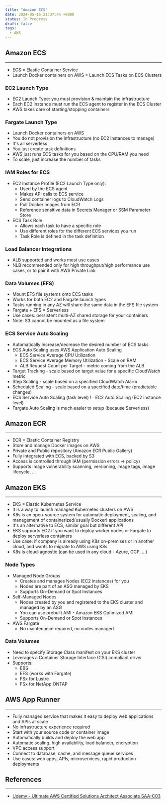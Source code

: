 ```yaml
---
title: "Amazon ECS"
date: 2024-05-16 21:37:44 +0800
status: In Progress
draft: false
tags:
  - AWS
---
```

## Amazon ECS
---
- ECS = Elastic Container Service
- Launch Docker containers on AWS = Launch ECS Tasks on ECS Clusters

### EC2 Launch Type
- EC2 Launch Type: you must provision & maintain the infrastructure
- Each EC2 instance must run the ECS agent to register in the ECS Cluster
- AWS takes care of starting/stopping containers

### Fargate Launch Type
- Launch Docker containers on AWS
- You do not provision the infrastructure (no EC2 instances to manage)
- It's all serverless
- You just create task definitions
- AWS just runs ECS tasks for you based on the CPU/RAM you need
- To scale, just increase the number of tasks

### IAM Roles for ECS
- EC2 Instance Profile (EC2 Launch Type only):
    - Used by the ECS agent
    - Makes API calls to ECS service
    - Send container logs to CloudWatch Logs
    - Pull Docker images from ECR
    - Reference sensitive data in Secrets Manager or SSM Parameter Store
- ECS Task Role
    - Allows each task to have a specific role
    - Use different roles for the different ECS services you run
    - Task Role is defined in the task definition

### Load Balancer Integrations
- ALB supported and works most use cases
- NLB recommended only for high throughput/high performance use cases, or to pair it with AWS Private Link

### Data Volumes (EFS)
- Mount EFS file systems onto ECS tasks
- Works for both EC2 and Fargate launch types
- Tasks running in any AZ will share the same data in the EFS file system
- Fargate + EFS = Serverless
- Use cases: persistent multi-AZ shared storage for your containers
- Note: S3 cannot be mounted as a file system

### ECS Service Auto Scaling
- Automatically increase/decrease the desired number of ECS tasks
- ECS Auto Scaling uses AWS Application Auto Scaling
    - ECS Service Average CPU Utilization
    - ECS Service Average Memory Utilization - Scale on RAM
    - ALB Request Count per Target - metric coming from the ALB
- Target Tracking - scale based on target value for a specific CloudWatch metric
- Step Scaling - scale based on a specified CloudWatch Alarm
- Scheduled Scaling - scale based on a specified date/time (predictable changes)
- ECS Service Auto Scaling (task level) != EC2 Auto Scaling (EC2 instance level)
- Fargate Auto Scaling is much easier to setup (because Serverless)

## Amazon ECR
---
- ECR = Elastic Container Registry
- Store and manage Docker images on AWS
- Private and Public repository (Amazon ECR Public Gallery)
- Fully integrated with ECS, backed by S3
- Access is controlled through IAM (permission errors => policy)
- Supports image vulnerability scanning, versioning, image tags, image lifecycle, ...

## Amazon EKS
---
- EKS = Elastic Kubernetes Service
- It is a way to launch managed Kubernetes clusters on AWS
- K8s is an open-source system for automatic deployment, scaling, and management of containerized(usually Docker) applications
- It's an alternative to ECS, similar goal but different API
- EKS supports EC2 if you want to deploy worker nodes or Fargate to deploy serverless containers
- Use case: if company is already using K8s on-premises or in another cloud, and wants to migrate to AWS using K8s
- K8s is cloud-agnostic (can be used in any cloud - Azure, GCP, ...)

### Node Types
- Managed Node Groups
    - Creates and manages Nodes (EC2 instances) for you
    - Nodes are part of an ASG managed by EKS
    - Supports On-Demand or Spot Instances
- Self-Managed Nodes
    - Nodes created by you and registered to the EKS cluster and managed by an ASG
    - You can use prebuilt AMI - Amazon EKS Optimized AMI
    - Supports On-Demand or Spot Instances
- AWS Fargate
    - No maintenance required, no nodes managed

### Data Volumes
- Need to specify Storage Class manifest on your EKS cluster
- Leverages a Container Storage Interface (CSI) compliant driver
- Supports:
    - EBS
    - EFS (works with Fargate)
    - FSx for Lustre
    - FSx for NetApp ONTAP

## AWS App Runner
---
- Fully managed service that makes it easy to deploy web applications and APIs at scale
- No infrastructure experience required
- Start with your source code or container image
- Automatically builds and deploy the web app
- Automatic scaling, high availability, load balancer, encryption
- VPC access support
- Connect to database, cache, and message queue services
- Use cases: web apps, APIs, microservices, rapid production deployments

## References
---
- [Udemy - Ultimate AWS Certified Solutions Architect Associate SAA-C03](https://www.udemy.com/course/aws-certified-solutions-architect-associate-saa-c03)
